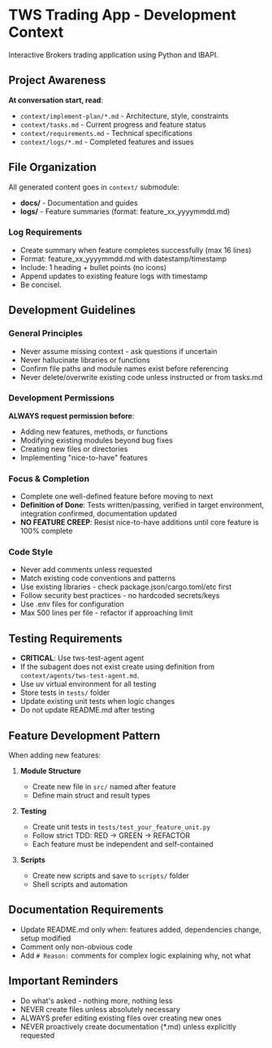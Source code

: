 # TWS Trading App - Development Context
Interactive Brokers trading application using Python and IBAPI.

## Project Awareness
**At conversation start, read**:
- `context/implement-plan/*.md` - Architecture, style, constraints
- `context/tasks.md` - Current progress and feature status
- `context/requirements.md` - Technical specifications
- `context/logs/*.md` - Completed features and issues

## File Organization
All generated content goes in `context/` submodule:

- **docs/** - Documentation and guides
- **logs/** - Feature summaries (format: feature_xx_yyyymmdd.md)

### Log Requirements
- Create summary when feature completes successfully (max 16 lines)
- Format: feature_xx_yyyymmdd.md with datestamp/timestamp
- Include: 1 heading + bullet points (no icons)
- Append updates to existing feature logs with timestamp
- Be concisel.

## Development Guidelines

### General Principles
- Never assume missing context - ask questions if uncertain
- Never hallucinate libraries or functions
- Confirm file paths and module names exist before referencing
- Never delete/overwrite existing code unless instructed or from tasks.md

### Development Permissions
**ALWAYS request permission before**:
- Adding new features, methods, or functions
- Modifying existing modules beyond bug fixes
- Creating new files or directories
- Implementing "nice-to-have" features

### Focus & Completion
- Complete one well-defined feature before moving to next
- **Definition of Done**: Tests written/passing, verified in target environment, integration confirmed, documentation updated
- **NO FEATURE CREEP**: Resist nice-to-have additions until core feature is 100% complete

### Code Style
- Never add comments unless requested
- Match existing code conventions and patterns
- Use existing libraries - check package.json/cargo.toml/etc first
- Follow security best practices - no hardcoded secrets/keys
- Use .env files for configuration
- Max 500 lines per file - refactor if approaching limit

## Testing Requirements
- **CRITICAL**: Use tws-test-agent agent 
- If the subagent does not exist create using definition from `context/agents/tws-test-agent.md`.
- Use uv virtual environment for all testing
- Store tests in `tests/` folder
- Update existing unit tests when logic changes
- Do not update README.md after testing

## Feature Development Pattern
When adding new features:

1. **Module Structure**
   - Create new file in `src/` named after feature
   - Define main struct and result types

2. **Testing**
   - Create unit tests in `tests/test_your_feature_unit.py`
   - Follow strict TDD: RED → GREEN → REFACTOR
   - Each feature must be independent and self-contained

3. **Scripts**
   - Create new scripts and save to `scripts/` folder
   - Shell scripts and automation

## Documentation Requirements
- Update README.md only when: features added, dependencies change, setup modified
- Comment only non-obvious code
- Add `# Reason:` comments for complex logic explaining why, not what

## Important Reminders
- Do what's asked - nothing more, nothing less
- NEVER create files unless absolutely necessary
- ALWAYS prefer editing existing files over creating new ones
- NEVER proactively create documentation (*.md) unless explicitly requested